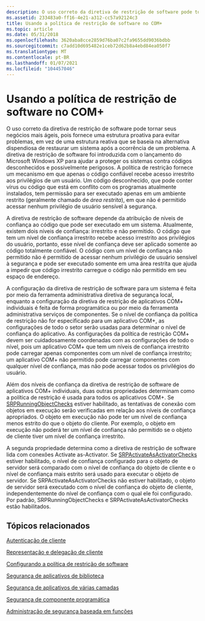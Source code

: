 ```yaml
---
description: O uso correto da diretiva de restrição de software pode tornar seus negócios mais ágeis, pois fornece uma estrutura proativa para evitar problemas, em vez de uma estrutura reativa que se baseia na alternativa dispendiosa de restaurar um sistema após a ocorrência de um problema. A diretiva de restrição de software foi introduzida com o lançamento do Microsoft Windows XP para ajudar a proteger os sistemas contra códigos desconhecidos e possivelmente perigosos. A política de restrição fornece um mecanismo em que apenas o código confiável recebe acesso irrestrito a privilégios de usuários. Um código desconhecido, que pode conter vírus ou código que está em conflito com os programas atualmente instalados, tem permissão para ser executado apenas em um ambiente restrito (geralmente chamado de área restrita), em que não é permitido acessar nenhum privilégio de usuário sensível à segurança.
ms.assetid: 233483a0-ff16-4e21-a312-cc57a92124c3
title: Usando a política de restrição de software no COM+
ms.topic: article
ms.date: 05/31/2018
ms.openlocfilehash: 3620aba8cce2859d76ba07c2fa9655dd9036bdbb
ms.sourcegitcommit: c7add10d695482e1ceb72d62b8a4ebd84ea050f7
ms.translationtype: MT
ms.contentlocale: pt-BR
ms.lasthandoff: 01/07/2021
ms.locfileid: "104457046"
---
```

# <a name="using-the-software-restriction-policy-in-com"></a>Usando a política de restrição de software no COM+

O uso correto da diretiva de restrição de software pode tornar seus negócios mais ágeis, pois fornece uma estrutura proativa para evitar problemas, em vez de uma estrutura reativa que se baseia na alternativa dispendiosa de restaurar um sistema após a ocorrência de um problema. A diretiva de restrição de software foi introduzida com o lançamento do Microsoft Windows XP para ajudar a proteger os sistemas contra códigos desconhecidos e possivelmente perigosos. A política de restrição fornece um mecanismo em que apenas o código confiável recebe acesso irrestrito aos privilégios de um usuário. Um código desconhecido, que pode conter vírus ou código que está em conflito com os programas atualmente instalados, tem permissão para ser executado apenas em um ambiente restrito (geralmente chamado de *área restrita*), em que não é permitido acessar nenhum privilégio de usuário sensível à segurança.

A diretiva de restrição de software depende da atribuição de níveis de confiança ao código que pode ser executado em um sistema. Atualmente, existem dois níveis de confiança: irrestrito e não permitido. O código que tem um nível de confiança irrestrito recebe acesso irrestrito aos privilégios do usuário, portanto, esse nível de confiança deve ser aplicado somente ao código totalmente confiável. O código com um nível de confiança não permitido não é permitido de acessar nenhum privilégio de usuário sensível à segurança e pode ser executado somente em uma área restrita que ajuda a impedir que código irrestrito carregue o código não permitido em seu espaço de endereço.

A configuração da diretiva de restrição de software para um sistema é feita por meio da ferramenta administrativa diretiva de segurança local, enquanto a configuração da diretiva de restrição de aplicativos COM+ individuais é feita de forma programática ou por meio da ferramenta administrativa serviços de componentes. Se o nível de confiança da política de restrição não for especificado para um aplicativo COM+, as configurações de todo o setor serão usadas para determinar o nível de confiança do aplicativo. As configurações da política de restrição COM+ devem ser cuidadosamente coordenadas com as configurações de todo o nível, pois um aplicativo COM+ que tem um níveis de confiança irrestrito pode carregar apenas componentes com um nível de confiança irrestrito; um aplicativo COM+ não permitido pode carregar componentes com qualquer nível de confiança, mas não pode acessar todos os privilégios do usuário.

Além dos níveis de confiança da diretiva de restrição de software de aplicativos COM+ individuais, duas outras propriedades determinam como a política de restrição é usada para todos os aplicativos COM+. Se [SRPRunningObjectChecks](/windows/desktop/com/srprunningobjectchecks) estiver habilitado, as tentativas de conexão com objetos em execução serão verificadas em relação aos níveis de confiança apropriados. O objeto em execução não pode ter um nível de confiança menos estrito do que o objeto do cliente. Por exemplo, o objeto em execução não poderá ter um nível de confiança não permitido se o objeto de cliente tiver um nível de confiança irrestrito.

A segunda propriedade determina como a diretiva de restrição de software lida com conexões Activate as-Activator. Se [SRPActivateAsActivatorChecks](/windows/desktop/com/srpactivateasactivatorchecks) estiver habilitado, o nível de confiança configurado para o objeto de servidor será comparado com o nível de confiança do objeto de cliente e o nível de confiança mais estrito será usado para executar o objeto de servidor. Se SRPActivateAsActivatorChecks não estiver habilitado, o objeto de servidor será executado com o nível de confiança do objeto de cliente, independentemente do nível de confiança com o qual ele foi configurado. Por padrão, SRPRunningObjectChecks e SRPActivateAsActivatorChecks estão habilitados.

## <a name="related-topics"></a>Tópicos relacionados

<dl> <dt>

[Autenticação de cliente](client-authentication.md)
</dt> <dt>

[Representação e delegação de cliente](client-impersonation-and-delegation.md)
</dt> <dt>

[Configurando a política de restrição de software](configuring-the-software-restriction-policy.md)
</dt> <dt>

[Segurança de aplicativos de biblioteca](library-application-security.md)
</dt> <dt>

[Segurança de aplicativos de várias camadas](multi-tier-application-security.md)
</dt> <dt>

[Segurança de componente programática](programmatic-component-security.md)
</dt> <dt>

[Administração de segurança baseada em funções](role-based-security-administration.md)
</dt> </dl>

 

 
